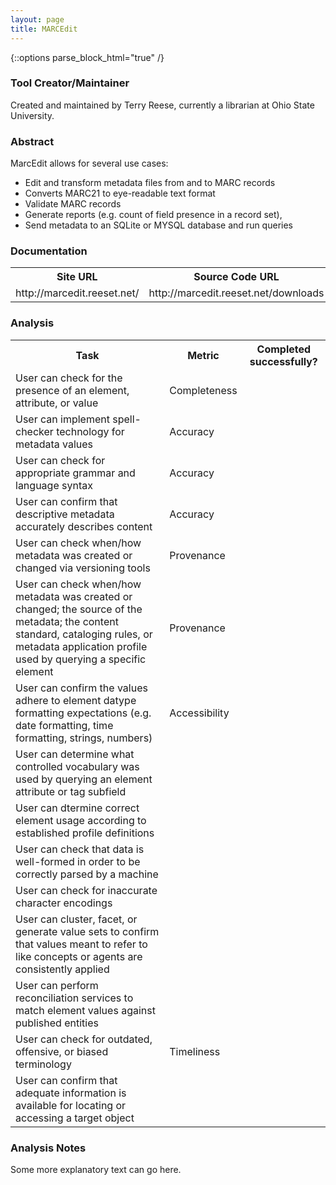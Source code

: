 ```yaml
---
layout: page
title: MARCEdit
---
```


   {::options parse_block_html="true" /}

### Tool Creator/Maintainer
Created and maintained by Terry Reese, currently a librarian at Ohio State University.   

### Abstract
MarcEdit allows for several use cases:
* Edit and transform metadata files from and to MARC records
* Converts MARC21 to eye-readable text format
* Validate MARC records
* Generate reports (e.g. count of field presence in a record set), 
* Send metadata to an SQLite or MYSQL database and run queries 

### Documentation
<table class="page-table">
	<tr>
		<th>Site URL </th>
		<th>Source Code URL</th>
		<th>Documentation URL</th>
	</tr>
	<tr>
		<td>http://marcedit.reeset.net/</td>
		<td>http://marcedit.reeset.net/downloads</td>
		<td>http://marcedit.reeset.net/</td>
	</tr>
</table>

### Analysis
<table class="page-table">
	<tr>
		<th>Task</th>
		<th>Metric</th>
		<th>Completed successfully?</th>
	</tr>
	<tr>
		<td>User can check for the presence of an element, attribute, or value</td>
		<td>Completeness</td>
		<td></td>
	</tr>
	<tr>
		<td>User can implement spell-checker technology for metadata values</td>
		<td>Accuracy</td>
		<td></td>
	</tr>
	<tr>
		<td>User can check for appropriate grammar and language syntax </td>
		<td>Accuracy</td>
		<td></td>
	</tr>
	<tr>
		<td>User can confirm that descriptive metadata accurately describes content</td>
		<td>Accuracy</td>
		<td></td>
	</tr>
	<tr>
		<td>User can check when/how metadata was created or changed via versioning tools</td>
		<td>Provenance</td>
		<td></td>
	</tr>
	<tr>
		<td>User can check when/how metadata was created or changed; the source of the metadata; the content standard, cataloging rules, or metadata application profile used by querying a specific element</td>
		<td>Provenance</td>
		<td></td>
	</tr>
	<tr>
		<td>User can confirm the values adhere to element datype formatting expectations (e.g. date formatting, time formatting, strings, numbers)</td>
		<td>Accessibility</td>
		<td></td>
	</tr>
	<tr>
		<td>User can determine what controlled vocabulary was used by querying an element attribute or tag subfield </td>
		<td></td>
		<td></td>
	</tr>
	<tr>
		<td>User can dtermine correct element usage according to established profile definitions</td>
		<td></td>
		<td></td>
	</tr>
	<tr>
		<td>User can check that data is well-formed in order to be correctly parsed by a machine </td>
		<td></td>
		<td></td>
	</tr>
	<tr>
		<td>User can check for inaccurate character encodings</td>
		<td></td>
		<td></td>
	</tr>
	<tr>
		<td>User can cluster, facet, or generate value sets to confirm that values meant to refer to like concepts or agents are consistently applied</td>
		<td></td>
		<td></td>
	</tr>
	<tr>
		<td>User can perform reconciliation services to match element values against published entities</td>
		<td></td>
		<td></td>
	</tr>
	<tr>
		<td>User can check for outdated, offensive, or biased terminology</td>
		<td>Timeliness</td>
		<td></td>
	</tr>
	<tr>
		<td>User can confirm that adequate information is available for locating or accessing a target object</td>
		<td></td>
		<td></td>
	</tr>
</table>

### Analysis Notes
Some more explanatory text can go here.